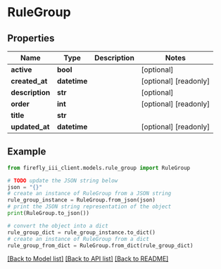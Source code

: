 # RuleGroup


## Properties

Name | Type | Description | Notes
------------ | ------------- | ------------- | -------------
**active** | **bool** |  | [optional] 
**created_at** | **datetime** |  | [optional] [readonly] 
**description** | **str** |  | [optional] 
**order** | **int** |  | [optional] [readonly] 
**title** | **str** |  | 
**updated_at** | **datetime** |  | [optional] [readonly] 

## Example

```python
from firefly_iii_client.models.rule_group import RuleGroup

# TODO update the JSON string below
json = "{}"
# create an instance of RuleGroup from a JSON string
rule_group_instance = RuleGroup.from_json(json)
# print the JSON string representation of the object
print(RuleGroup.to_json())

# convert the object into a dict
rule_group_dict = rule_group_instance.to_dict()
# create an instance of RuleGroup from a dict
rule_group_from_dict = RuleGroup.from_dict(rule_group_dict)
```
[[Back to Model list]](../README.md#documentation-for-models) [[Back to API list]](../README.md#documentation-for-api-endpoints) [[Back to README]](../README.md)


